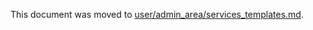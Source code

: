 This document was moved to [user/admin_area/services_templates.md](../user/admin_area/services_templates.md). 
